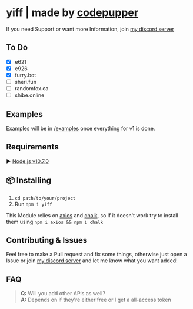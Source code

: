 # yiff | made by [codepupper](https://werewovles-yiff.me "my homepage")

If you need Support or want more Information, join [my discord server](https://discord.gg/He2822y "a link to my discord server")

## To Do

- [x] e621
- [x] e926
- [x] furry.bot
- [ ] sheri.fun
- [ ] randomfox.ca
- [ ] shibe.online

## Examples

Examples will be in [/examples](https://github.com/yiff/tree/master/examples "a link to the examples, once they're there") once everything for v1 is done.

## Requirements

▶️ [Node.js v10.7.0](https://nodejs.org/en/ "A link to the node.js website")

<!-- `Optional:` Paid Sheri.fun API Key -->

## 📦 Installing

1. `cd path/to/your/project`
2. Run `npm i yiff`

This Module relies on [axios](https://npmjs.org/package/axios "A link to the axios package on npm") and [chalk](https://npmjs.org/package/chalk "A link to the chalk package on npm"), so if it doesn't work try to install them using `npm i axios && npm i chalk`

## Contributing & Issues

Feel free to make a Pull request and fix some things, otherwise just open a Issue or join [my discord server](https://discord.gg/He2822y) and let me know what you want added!

## FAQ

> **Q:** Will you add other APIs as well?\
> **A:** Depends on if they're either free or I get a all-access token
